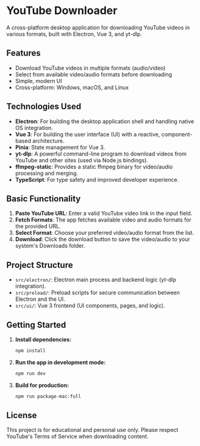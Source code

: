 # YouTube Downloader

A cross-platform desktop application for downloading YouTube videos in various formats, built with Electron, Vue 3, and yt-dlp.

## Features

- Download YouTube videos in multiple formats (audio/video)
- Select from available video/audio formats before downloading
- Simple, modern UI
- Cross-platform: Windows, macOS, and Linux

## Technologies Used

- **Electron**: For building the desktop application shell and handling native OS integration.
- **Vue 3**: For building the user interface (UI) with a reactive, component-based architecture.
- **Pinia**: State management for Vue 3.
- **yt-dlp**: A powerful command-line program to download videos from YouTube and other sites (used via Node.js bindings).
- **ffmpeg-static**: Provides a static ffmpeg binary for video/audio processing and merging.
- **TypeScript**: For type safety and improved developer experience.

## Basic Functionality

1. **Paste YouTube URL**: Enter a valid YouTube video link in the input field.
2. **Fetch Formats**: The app fetches available video and audio formats for the provided URL.
3. **Select Format**: Choose your preferred video/audio format from the list.
4. **Download**: Click the download button to save the video/audio to your system's Downloads folder.

## Project Structure

- `src/electron/`: Electron main process and backend logic (yt-dlp integration).
- `src/preload/`: Preload scripts for secure communication between Electron and the UI.
- `src/ui/`: Vue 3 frontend (UI components, pages, and logic).

## Getting Started

1. **Install dependencies:**
   ```bash
   npm install
   ```
2. **Run the app in development mode:**
   ```bash
   npm run dev
   ```
3. **Build for production:**
   ```bash
   npm run package-mac:full
   ```

## License

This project is for educational and personal use only. Please respect YouTube's Terms of Service when downloading content.
